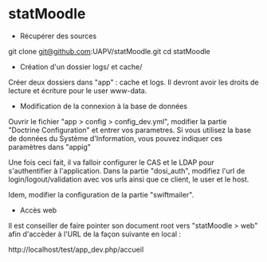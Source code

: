 statMoodle
==========

* Récupérer des sources

git clone git@github.com:UAPV/statMoodle.git
cd statMoodle


* Création d'un dossier logs/ et cache/

Créer deux dossiers dans "app" : cache et logs. Il devront avoir les droits de lecture et écriture pour le user www-data.



* Modification de la connexion à la base de données

Ouvrir le fichier "app > config > config_dev.yml", modifier la partie "Doctrine Configuration" et entrer vos parametres.
Si vous utilisez la base de données du Système d'Information, vous pouvez indiquer ces paramètres dans "appig"

Une fois ceci fait, il va falloir configurer le CAS et le LDAP pour s'authentifier à l'application.
Dans la partie "dosi_auth", modifiez l'url de login/logout/validation avec vos urls ainsi que ce client, le user et le host.

Idem, modifier la configuration de la partie "swiftmailer".


* Accès web

Il est conseiller de faire pointer son document root vers "statMoodle > web" afin d'accèder à l'URL de la façon suivante en local :

http://localhost/test/app_dev.php/accueil	
